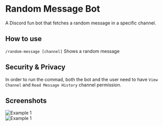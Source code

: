 # Random Message Bot
A Discord fun bot that fetches a random message in a specific channel.

## How to use
`/random-message [channel]` Shows a random message

## Security & Privacy
In order to run the commad, both the bot and the user need to have `View Channel` and `Read Message History` channel permission.

## Screenshots
![Example 1](https://i.imgur.com/8tSHois.png)\
![Example 1](https://i.imgur.com/vLjThqW.png)
